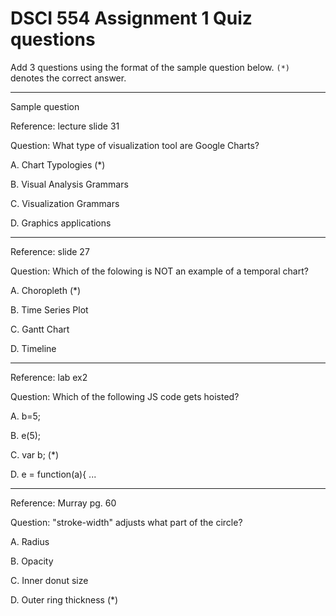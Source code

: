 # DSCI 554 Assignment 1 Quiz questions

Add 3 questions using the format of the sample question below. `(*)` denotes the correct answer.

---

Sample question

Reference: lecture slide 31

Question: What type of visualization tool are Google Charts?

A. Chart Typologies (*)

B. Visual Analysis Grammars

C. Visualization Grammars

D. Graphics applications

---

Reference: slide 27

Question: Which of the folowing is NOT an example of a temporal chart?

A. Choropleth (*)

B. Time Series Plot

C. Gantt Chart

D. Timeline

---

Reference: lab ex2

Question: Which of the following JS code gets hoisted?

A. b=5;

B. e(5);

C. var b; (*)

D. e = function(a){ ...

---

Reference: Murray pg. 60

Question: "stroke-width" adjusts what part of the circle?

A. Radius

B. Opacity

C. Inner donut size

D. Outer ring thickness (*)
